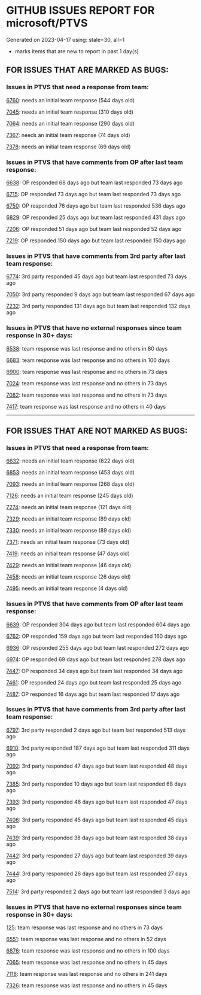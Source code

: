 
# GITHUB ISSUES REPORT FOR microsoft/PTVS


Generated on 2023-04-17 using: stale=30, all=1


* marks items that are new to report in past 1 day(s)


## FOR ISSUES THAT ARE MARKED AS BUGS:


### Issues in PTVS that need a response from team:


  [6760](https://github.com/microsoft/PTVS/issues/6760 "Evaluates all the expressions in interactive windows ignore the Completion Mode setting."): needs an initial team response (544 days old)

  [7045](https://github.com/microsoft/PTVS/issues/7045 "Failed to start a decorator and show potential decorators when type @."): needs an initial team response (310 days old)

  [7064](https://github.com/microsoft/PTVS/issues/7064 "Some intellisense don't work well in interactive window after writing some REPL commands"): needs an initial team response (290 days old)

  [7367](https://github.com/microsoft/PTVS/issues/7367 "No output result after clicking 'Execute Project in Python Interactive'"): needs an initial team response (74 days old)

  [7378](https://github.com/microsoft/PTVS/issues/7378 "Conda env is missing after updating python latest version"): needs an initial team response (69 days old)

### Issues in PTVS that have comments from OP after last team response:


  [6638](https://github.com/microsoft/PTVS/issues/6638 "Refactor rename incorrect when the referenced method is defined in another project. "): OP responded 68 days ago but team last responded 73 days ago

  [6715](https://github.com/microsoft/PTVS/issues/6715 "An error message &quot;This project &quot;PythonApplication3&quot; has a reference to a missing Conda environment &quot;env3&quot;&quot; always pops up when restart the VS."): OP responded 73 days ago but team last responded 73 days ago

  [6750](https://github.com/microsoft/PTVS/issues/6750 "An error pops up when run &quot;Django Check, Django Migrate, Django Create Superuser...&quot;. "): OP responded 76 days ago but team last responded 536 days ago

  [6829](https://github.com/microsoft/PTVS/issues/6829 "IntelliSense which is modified manually does not work after restart the VS."): OP responded 25 days ago but team last responded 431 days ago

  [7206](https://github.com/microsoft/PTVS/issues/7206 "The active environment doesn't change with the Cookiecutter Explorer is open"): OP responded 51 days ago but team last responded 52 days ago

  [7219](https://github.com/microsoft/PTVS/issues/7219 "No output with using ipython interactive window"): OP responded 150 days ago but team last responded 150 days ago

### Issues in PTVS that have comments from 3rd party after last team response:


  [6774](https://github.com/microsoft/PTVS/issues/6774 "The Python installed from Microsoft Store couldn't view installed packages when first use the environment."): 3rd party responded 45 days ago but team last responded 73 days ago

  [7050](https://github.com/microsoft/PTVS/issues/7050 "An error was reported in the output window when creating the env."): 3rd party responded 9 days ago but team last responded 67 days ago

  [7232](https://github.com/microsoft/PTVS/issues/7232 "native/python debugger cannot find python source code"): 3rd party responded 131 days ago but team last responded 132 days ago

### Issues in PTVS that have no external responses since team response in 30+ days:


  [6538](https://github.com/microsoft/PTVS/issues/6538 "No static analysis suggestions in Interactive window."): team response was last response and no others in 80 days

  [6683](https://github.com/microsoft/PTVS/issues/6683 "After deleting and re-creating, conda env will not appear in the list."): team response was last response and no others in 100 days

  [6900](https://github.com/microsoft/PTVS/issues/6900 "Python 3.10 fails to hit breakpoints when &quot;Native Code Debugging&quot; is enabled."): team response was last response and no others in 73 days

  [7024](https://github.com/microsoft/PTVS/issues/7024 "Python f-strings need syntax highlighting for expressions inside curly braces"): team response was last response and no others in 73 days

  [7082](https://github.com/microsoft/PTVS/issues/7082 "VS2022 Python Fonts and Colors Customization Regression from VS2019, Defies Microsoft Documentation"): team response was last response and no others in 73 days

  [7417](https://github.com/microsoft/PTVS/issues/7417 "No intellisense when from 'PYTHONPATH'"): team response was last response and no others in 40 days

---

## FOR ISSUES THAT ARE NOT MARKED AS BUGS:


### Issues in PTVS that need a response from team:


  [6632](https://github.com/microsoft/PTVS/issues/6632 "Publish Now in project properties should auto save first"): needs an initial team response (622 days old)

  [6853](https://github.com/microsoft/PTVS/issues/6853 "Unable to install suggested module when using IPython interactive mode."): needs an initial team response (453 days old)

  [7093](https://github.com/microsoft/PTVS/issues/7093 "Error: missing params.textDocument.text"): needs an initial team response (268 days old)

  [7126](https://github.com/microsoft/PTVS/issues/7126 "Creating python solution from existing python code fails for wsl based python project"): needs an initial team response (245 days old)

  [7274](https://github.com/microsoft/PTVS/issues/7274 "Changing error messages - differences in reported errors between VS and pyright cli"): needs an initial team response (121 days old)

  [7329](https://github.com/microsoft/PTVS/issues/7329 "VS 2022 crashes regularly"): needs an initial team response (89 days old)

  [7330](https://github.com/microsoft/PTVS/issues/7330 "Unable to create DLL for C++ "): needs an initial team response (89 days old)

  [7371](https://github.com/microsoft/PTVS/issues/7371 "Outdated settings "): needs an initial team response (73 days old)

  [7419](https://github.com/microsoft/PTVS/issues/7419 "Environment Management UI"): needs an initial team response (47 days old)

  [7429](https://github.com/microsoft/PTVS/issues/7429 "Start without Debug and Start with Debug button not available in right click menu"): needs an initial team response (46 days old)

  [7458](https://github.com/microsoft/PTVS/issues/7458 "Python project build after they are disabled in solution config manager "): needs an initial team response (26 days old)

  [7495](https://github.com/microsoft/PTVS/issues/7495 "Failed to drop down the list on the .vsp file."): needs an initial team response (4 days old)

### Issues in PTVS that have comments from OP after last team response:


  [6639](https://github.com/microsoft/PTVS/issues/6639 " IntelliSense does not work when changed SearchPath in PythonSettings.json file in open folder."): OP responded 304 days ago but team last responded 604 days ago

  [6762](https://github.com/microsoft/PTVS/issues/6762 "Unchecked &quot;Parameter information&quot; still has signature help."): OP responded 159 days ago but team last responded 160 days ago

  [6936](https://github.com/microsoft/PTVS/issues/6936 "Skip tests after clicking “Analyze Code Coverage”."): OP responded 255 days ago but team last responded 272 days ago

  [6974](https://github.com/microsoft/PTVS/issues/6974 "No IntelliSense when import folder under the workspace."): OP responded 69 days ago but team last responded 278 days ago

  [7447](https://github.com/microsoft/PTVS/issues/7447 "The type information displayed wrong for sys.exc_info with the latest typeshed "): OP responded 34 days ago but team last responded 34 days ago

  [7461](https://github.com/microsoft/PTVS/issues/7461 "Anaconda displays incorrectly in environment list"): OP responded 24 days ago but team last responded 25 days ago

  [7487](https://github.com/microsoft/PTVS/issues/7487 "Test Explorer doesn't find tests, it need restart VS"): OP responded 16 days ago but team last responded 17 days ago

### Issues in PTVS that have comments from 3rd party after last team response:


  [6797](https://github.com/microsoft/PTVS/issues/6797 "VS2022 no longer allows mapping file extensions to the Python editor"): 3rd party responded 2 days ago but team last responded 513 days ago

  [6910](https://github.com/microsoft/PTVS/issues/6910 "Python Editor - SendSelectionToInteractive not working on VS2022"): 3rd party responded 187 days ago but team last responded 311 days ago

  [7092](https://github.com/microsoft/PTVS/issues/7092 "Stub paths setting not observed"): 3rd party responded 47 days ago but team last responded 48 days ago

  [7385](https://github.com/microsoft/PTVS/issues/7385 "Live Share: The error is repeated twice in the error list on client."): 3rd party responded 10 days ago but team last responded 68 days ago

  [7393](https://github.com/microsoft/PTVS/issues/7393 "reportMissingModuleSource:  Visual Studio 2022 / Python"): 3rd party responded 46 days ago but team last responded 47 days ago

  [7406](https://github.com/microsoft/PTVS/issues/7406 "Python project reports a .NET Framwork error when .NET Core library is referenced"): 3rd party responded 45 days ago but team last responded 45 days ago

  [7439](https://github.com/microsoft/PTVS/issues/7439 "Installing VS 2022 v17.5.0 update removed Python that wasn't installed by VS"): 3rd party responded 38 days ago but team last responded 38 days ago

  [7442](https://github.com/microsoft/PTVS/issues/7442 "Visual Studio 2022 keeps breaking on exception which seems to be handled in Python internally"): 3rd party responded 27 days ago but team last responded 39 days ago

  [7444](https://github.com/microsoft/PTVS/issues/7444 "Anaconda/Conda environments are broken in VS2022, works in VS2019"): 3rd party responded 26 days ago but team last responded 27 days ago

  [7514](https://github.com/microsoft/PTVS/issues/7514 "Subprocess with visual studio debugger attached to process causes a problem in python project"): 3rd party responded 2 days ago but team last responded 3 days ago

### Issues in PTVS that have no external responses since team response in 30+ days:


  [125](https://github.com/microsoft/PTVS/issues/125 "Automatically attach to subprocesses when debugging"): team response was last response and no others in 73 days

  [6551](https://github.com/microsoft/PTVS/issues/6551 "Navigation bar is not working"): team response was last response and no others in 52 days

  [6876](https://github.com/microsoft/PTVS/issues/6876 "Extract method only works on one line and rename doesn't work at all"): team response was last response and no others in 100 days

  [7065](https://github.com/microsoft/PTVS/issues/7065 "How to step into Python stantandard library function?"): team response was last response and no others in 45 days

  [7118](https://github.com/microsoft/PTVS/issues/7118 "IPython interactive mode always freezing"): team response was last response and no others in 241 days

  [7326](https://github.com/microsoft/PTVS/issues/7326 "Local packages to no longer be resolved in Visual Studio"): team response was last response and no others in 45 days
